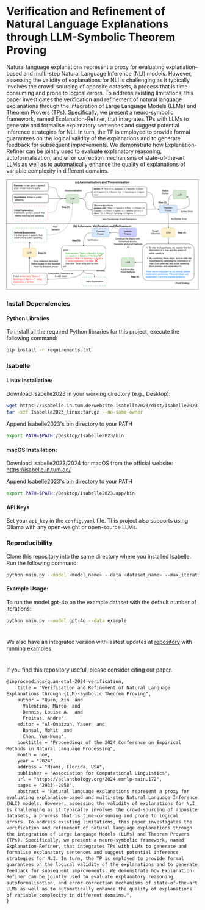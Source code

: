 # Verification and Refinement of Natural Language Explanations through LLM-Symbolic Theorem Proving
Natural language explanations represent a proxy for evaluating explanation-based and multi-step Natural Language Inference (NLI) models. However, assessing the validity of explanations for NLI is challenging as it typically involves the crowd-sourcing of apposite datasets, a process that is time-consuming and prone to logical errors. To address existing limitations, this paper investigates the verification and refinement of natural language explanations through the integration of Large Language Models (LLMs) and Theorem Provers (TPs). Specifically, we present a neuro-symbolic framework, named Explanation-Refiner, that integrates TPs with LLMs to generate and formalise explanatory sentences and suggest potential inference strategies for NLI. In turn, the TP is employed to provide formal guarantees on the logical validity of the explanations and to generate feedback for subsequent improvements. We demonstrate how Explanation-Refiner can be jointly used to evaluate explanatory reasoning, autoformalisation, and error correction mechanisms of state-of-the-art LLMs as well as to automatically enhance the quality of explanations of variable complexity in different domains.

![framework](img/refiner_framework.png)

### Install Dependencies

#### Python Libraries

To install all the required Python libraries for this project, execute the following command:

```bash
pip install -r requirements.txt
```

### Isabelle

#### Linux Installation:

Download Isabelle2023 in your working directory (e.g., Desktop):

```bash
wget https://isabelle.in.tum.de/website-Isabelle2023/dist/Isabelle2023_linux.tar.gz
tar -xzf Isabelle2023_linux.tar.gz --no-same-owner
```

Append Isabelle2023's bin directory to your PATH
```bash
export PATH=$PATH:/Desktop/Isabelle2023/bin
```

#### macOS Installation:

Download Isabelle2023/2024 for macOS from the official website: https://isabelle.in.tum.de/

Append Isabelle2023's bin directory to your PATH
```bash
export PATH=$PATH:/Desktop/Isabelle2023.app/bin
```

#### API Keys
Set your `api_key` in the `config.yaml` file. This project also supports using Ollama with any open-weight or open-source LLMs.

###  Reproducibility
Clone this repository into the same directory where you installed Isabelle. Run the following command:

```bash
python main.py --model <model_name> --data <dataset_name> --max_iterations <number_of_iterations>
```

#### Example Usage:
To run the model gpt-4o on the example dataset with the default number of iterations:

```bash
python main.py --model gpt-4o --data example
```

#
We also have an integrated version with lastest updates at [repository](https://github.com/neuro-symbolic-ai/reasoning_with_nle_emnlp_2024/tree/main) with [running examples](https://github.com/neuro-symbolic-ai/reasoning_with_nle_emnlp_2024/blob/main/Neuro-Symbolic%20Explanation%20Refinement.ipynb).

#
If you find this repository useful, please consider citing our paper.
```
@inproceedings{quan-etal-2024-verification,
    title = "Verification and Refinement of Natural Language Explanations through {LLM}-Symbolic Theorem Proving",
    author = "Quan, Xin  and
      Valentino, Marco  and
      Dennis, Louise A.  and
      Freitas, Andre",
    editor = "Al-Onaizan, Yaser  and
      Bansal, Mohit  and
      Chen, Yun-Nung",
    booktitle = "Proceedings of the 2024 Conference on Empirical Methods in Natural Language Processing",
    month = nov,
    year = "2024",
    address = "Miami, Florida, USA",
    publisher = "Association for Computational Linguistics",
    url = "https://aclanthology.org/2024.emnlp-main.172",
    pages = "2933--2958",
    abstract = "Natural language explanations represent a proxy for evaluating explanation-based and multi-step Natural Language Inference (NLI) models. However, assessing the validity of explanations for NLI is challenging as it typically involves the crowd-sourcing of apposite datasets, a process that is time-consuming and prone to logical errors. To address existing limitations, this paper investigates the verification and refinement of natural language explanations through the integration of Large Language Models (LLMs) and Theorem Provers (TPs). Specifically, we present a neuro-symbolic framework, named Explanation-Refiner, that integrates TPs with LLMs to generate and formalise explanatory sentences and suggest potential inference strategies for NLI. In turn, the TP is employed to provide formal guarantees on the logical validity of the explanations and to generate feedback for subsequent improvements. We demonstrate how Explanation-Refiner can be jointly used to evaluate explanatory reasoning, autoformalisation, and error correction mechanisms of state-of-the-art LLMs as well as to automatically enhance the quality of explanations of variable complexity in different domains.",
}

```

